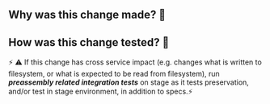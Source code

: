 ## Why was this change made? 🤔



## How was this change tested? 🤨

⚡ ⚠ If this change has cross service impact (e.g. changes what is written to filesystem, or what is expected to be read from filesystem), run ***preassembly related integration tests*** on stage as it tests preservation, and/or test in stage environment, in addition to specs.⚡


